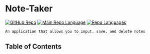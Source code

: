 # Note-Taker
[![GitHub Repo](https://img.shields.io/github/repo-size/RichardKessler/Note-Taker?color=Green&style=plastic)](https://github.com/RichardKessler/Note-Taker)
[![Main Repo Language](https://img.shields.io/github/languages/top/RichardKEssler/note-taker?color=blueviolet&style=plastic)](https://github.com/RichardKessler/Note-Taker)
[![Repo Languages](https://img.shields.io/github/languages/count/RichardKessler/note-taker?color=red&style=plastic)](https://github.com/RichardKessler/Note-Taker)
```
An application that allows you to input, save, and delete notes
```

## Table of Contents


